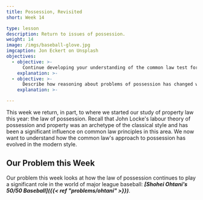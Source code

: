 ```yaml
---
title: Possession, Revisited
short: Week 14

type: lesson
description: Return to issues of possession.
weight: 14
image: /imgs/baseball-glove.jpg
imgcaption: Jon Eckert on Unsplash
objectives:
  - objective: >-
      Continue developing your understanding of the common law test for possession and the relative nature of common law possession and apply these to analyze problems. 
    explanation: >-
  - objective: >-
      Describe how reasoning about problems of possession has changed within the framework of the modern style. 
    explanation: >-

---
```


This week we return, in part, to where we started our study of property law this year: the law of possession. Recall that John Locke's labour theory of possession and property was an archetype of the classical style and has been a significant influence on common law principles in this area. We now want to understand how the common law's approach to possession has evolved in the modern style. 

## Our Problem this Week

Our problem this week looks at how the law of possession continues to play a significant role in the world of major league baseball: ***[Shohei Ohtani's 50/50 Baseball]({{< ref "problems/ohtani" >}})***.